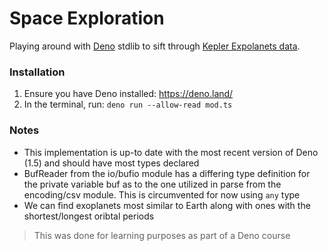 # Space Exploration

Playing around with [Deno](https://deno.land/) stdlib to sift through [Kepler Expolanets data](https://exoplanetarchive.ipac.caltech.edu/cgi-bin/TblView/nph-tblView?app=ExoTbls&config=cumulative).

### Installation

1. Ensure you have Deno installed: https://deno.land/
2. In the terminal, run: `deno run --allow-read mod.ts`

### Notes

- This implementation is up-to date with the most recent version of Deno (1.5) and should have most types declared
- BufReader from the io/bufio module has a differing type definition for the private variable buf as to the one utilized in parse from the encoding/csv module. This is circumvented for now using `any` type
- We can find exoplanets most similar to Earth along with ones with the shortest/longest oribtal periods

> This was done for learning purposes as part of a Deno course
